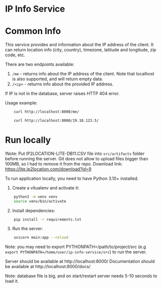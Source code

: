 # IP Info Service

# Common Info

This service provides and information about the IP address of the client.
It can return location info (city, country), timezone, latitude and longitude, zip code, etc.

There are two endpoints available:
1. `/me` - returns info about the IP address of the client. Note that localhost is also supported, and will return empty data.
2. `/<ip>` - returns info about the provided IP address.

If IP is not in the database, server raises HTTP 404 error.

Usage example:
```bash
    curl http://localhost:8000/me/
```

```bash
    curl http://localhost:8000/19.18.123.5/
```

# Run locally

!Note: Put IP2LOCATION-LITE-DB11.CSV file into `src/artifacts` folder before running the server.
Git does not allow to upload files bigger than 100MB, so I had to remove it from the repo.
Download link: https://lite.ip2location.com/download?id=9


To run application locally, you need to have Python 3.10+ installed.
1. Create a vitualenv and activate it:
```bash
    python3 -m venv venv
    source venv/bin/activate
```

2. Install dependencies:
```bash
    pip install -r requirements.txt
```

3. Run the server:
```bash
    uvicorn main:app --reload
```

Note: you may need to export PYTHONPATH=/path/to/project/src (e.g `export PYTHONPATH=/home/user/ip-info-service/src`) to run the server.

Server should be available at http://localhost:8000/
Documentation should be available at http://localhost:8000/docs/

Note: database file is big, and on start/restart server needs 5-10 seconds to load it.
